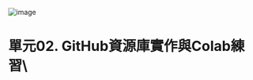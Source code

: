 ![image](https://github.com/tandat27/tandat27/assets/167153827/877148b3-2404-4d5c-9884-e5ad21daffd9)

# 單元02. GitHub資源庫實作與Colab練習\
